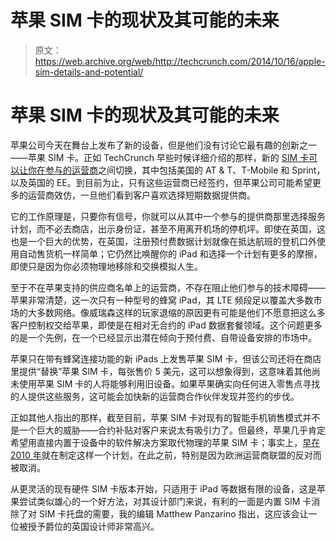 # 苹果 SIM 卡的现状及其可能的未来 

> 原文：<https://web.archive.org/web/http://techcrunch.com/2014/10/16/apple-sim-details-and-potential/>

# 苹果 SIM 卡的现状及其可能的未来

苹果公司今天在舞台上发布了新的设备，但是他们没有讨论它最有趣的创新之一——苹果 SIM 卡。正如 TechCrunch 早些时候详细介绍的那样，新的 [SIM 卡可以让你在参与的运营商](https://web.archive.org/web/20230130000810/https://techcrunch.com/2014/10/16/apple-sim/)之间切换，其中包括美国的 AT & T、T-Mobile 和 Sprint，以及英国的 EE。到目前为止，只有这些运营商已经签约，但苹果公司可能希望更多的运营商效仿，一旦他们看到客户喜欢选择短期数据提供商。

它的工作原理是，只要你有信号，你就可以从其中一个参与的提供商那里选择服务计划，而不必去商店，出示身份证，甚至不用离开机场的停机坪。即使在英国，这也是一个巨大的优势，在英国，注册预付费数据计划就像在抵达航班的登机口外使用自动售货机一样简单；它仍然比唤醒你的 iPad 和选择一个计划有更多的摩擦，即使只是因为你必须物理地移除和交换模拟人生。

至于不在苹果支持的供应商名单上的运营商，不存在阻止他们参与的技术障碍——苹果非常清楚，这一次只有一种型号的蜂窝 iPad，其 LTE 频段足以覆盖大多数市场的大多数网络。像威瑞森这样的玩家退缩的原因更有可能是他们不愿意把这么多客户控制权交给苹果，即使是在相对无合约的 iPad 数据套餐领域。这个问题更多的是一个先例，在一个已经显示出潜在倾向于预付费、自带设备安排的市场中。

苹果只在带有蜂窝连接功能的新 iPads 上发售苹果 SIM 卡，但该公司还将在商店里提供“替换”苹果 SIM 卡，每张售价 5 美元，这可以想象得到，这意味着其他尚未使用苹果 SIM 卡的人将能够利用旧设备。如果苹果确实向任何进入零售点寻找的人提供这些服务，这可能会加快新的运营商合作伙伴发现并签约的步伐。

正如其他人指出的那样，截至目前，苹果 SIM 卡对现有的智能手机销售模式并不是一个巨大的威胁——合约补贴对客户来说太有吸引力了。但最终，苹果几乎肯定希望用直接内置于设备中的软件解决方案取代物理的苹果 SIM 卡；事实上，[早在 2010 年](https://web.archive.org/web/20230130000810/https://techcrunch.com/2010/10/27/iphone-sim-cards/)就在制定这样一个计划，在此之前，特别是因为欧洲运营商联盟的反对而被取消。

从更灵活的现有硬件 SIM 卡版本开始，只适用于 iPad 等数据有限的设备，这是苹果尝试类似雄心的一个好方法，对其设计部门来说，有利的一面是内置 SIM 卡消除了对 SIM 卡托盘的需要，我的编辑 Matthew Panzarino 指出，这应该会让一位被授予爵位的英国设计师非常高兴。